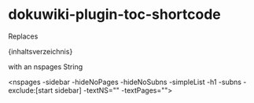 # dokuwiki-plugin-toc-shortcode
Replaces

  {inhaltsverzeichnis}

with an nspages String

  <nspages -sidebar -hideNoPages -hideNoSubns -simpleList -h1 -subns -exclude:[start sidebar] -textNS="" -textPages="">
